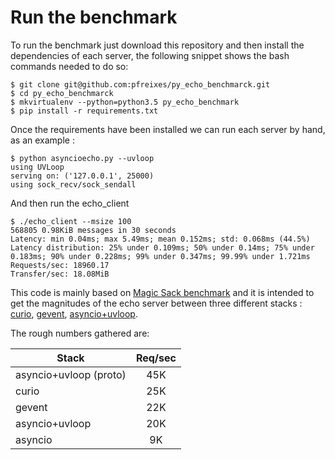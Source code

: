 # Run the benchmark

To run the benchmark just download this repository and then install the dependencies of each server, the following snippet shows
the bash commands needed to do so:

```
$ git clone git@github.com:pfreixes/py_echo_benchmarck.git
$ cd py_echo_benchmarck
$ mkvirtualenv --python=python3.5 py_echo_benchmark
$ pip install -r requirements.txt
```

Once the requirements have been installed we can run each server by hand, as an example :

```
$ python asyncioecho.py --uvloop
using UVLoop
serving on: ('127.0.0.1', 25000)
using sock_recv/sock_sendall
```

And then run the echo_client

```
$ ./echo_client --msize 100
568805 0.98KiB messages in 30 seconds
Latency: min 0.04ms; max 5.49ms; mean 0.152ms; std: 0.068ms (44.5%)
Latency distribution: 25% under 0.109ms; 50% under 0.14ms; 75% under 0.183ms; 90% under 0.228ms; 99% under 0.347ms; 99.99% under 1.721ms
Requests/sec: 18960.17
Transfer/sec: 18.08MiB
```

This code is mainly based on [Magic Sack benchmark](https://github.com/MagicStack/vmbench) and it is intended to get the magnitudes of the
echo server between three different stacks : [curio](https://github.com/dabeaz/curio), [gevent](https://github.com/gevent/gevent),
[asyncio+uvloop](https://github.com/MagicStack/uvloop).

The rough numbers gathered are:

| Stack                 | Req/sec  |
| ----------------------|:--------:|
| asyncio+uvloop (proto)|       45K|
| curio                 |       25K|
| gevent                |       22K|
| asyncio+uvloop        |       20K|
| asyncio               |        9K|
